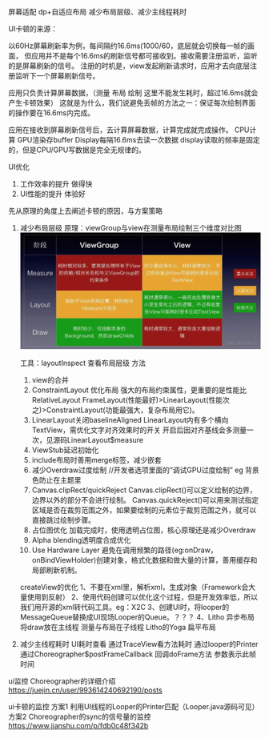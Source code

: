 屏幕适配 dp+自适应布局
减少布局层级、减少主线程耗时

UI卡顿的来源：

以60Hz屏幕刷新率为例，每间隔约16.6ms(1000/60，底层就会切换每一帧的画面，
但应用并不是每个16.6ms的刷新信号都可接收到。接收需要注册监听，监听的是屏幕刷新的信号。
注册的时机是，view发起刷新请求时，应用才去向底层注册监听下一个屏幕刷新信号。

应用只负责计算屏幕数据，（测量 布局 绘制 这里不能发生耗时，超过16.6ms就会产生卡顿效果）
这就是为什么，我们说避免丢帧的方法之一：保证每次绘制界面的操作要在16.6ms内完成。

应用在接收到屏幕刷新信号后，去计算屏幕数据，计算完成就完成操作。
CPU计算 GPU渲染存buffer Display每隔16.6ms去读一次数据
display读取的频率是固定的，但是CPU/GPU写数据是完全无规律的。


UI优化 
1. 工作效率的提升    做得快
2. UI性能的提升     体验好

先从原理的角度上去阐述卡顿的原因，与方案策略
1. 减少布局层级
   原理：viewGroup与view在测量布局绘制三个维度对比图  
   ![avatar](../png/layoutTime.webp)
   
   工具：layoutInspect 查看布局层级 
   方法
   1. view的合并
   2. ConstraintLayout 优化布局  强大的布局约束属性，更重要的是性能比RelativeLayout
   FrameLayout(性能最好)>LinearLayout(性能次之)>ConstraintLayout(功能最强大，复杂布局用它)。
   3. LinearLayout关闭baselineAligned  LinearLayout内有多个横向TextView，需优化文字对齐效果时的开关
   开启后因对齐基线会多测量一次，见源码LinearLayout$measure
   4. ViewStub延迟初始化
   5. include布局时善用merge标签，减少嵌套
   6. 减少Overdraw过度绘制 //开发者选项里面的“调试GPU过度绘制”  eg 背景色防止在主题里
   7. Canvas.clipRect/quickReject 
    Canvas.clipRect()可以定义绘制的边界，边界以外的部分不会进行绘制。
    Canvas.quickReject()可以用来测试指定区域是否在裁剪范围之外，如果要绘制的元素位于裁剪范围之外，就可以直接跳过绘制步骤。
   8. 占位图优化 加载完成时，使用透明占位图，核心原理还是减少Overdraw
   9. Alpha blending透明度合成优化
   10. Use Hardware Layer 
   避免在调用频繁的路径(eg:onDraw，onBindViewHolder)创建对象，格式化数据和做大量的计算，善用缓存和局部刷新机制。 

    createView的优化 
    1、不要在xml里，解析xml，生成对象（Framework会大量使用到反射）
    2、使用代码创建可以优化这个过程，但是开发效率低，所以我们用开源的xml转代码工具。eg：X2C
    3、创建UI时，将looper的MessageQueue替换成UI现场Looper的Queue。？？？
    4、Litho 异步布局 将draw放在主线程 测量与布局在子线程  Litho的Yoga 扁平布局


2. 减少主线程耗时 UI耗时查看
    通过TraceView看方法耗时
    通过looper的Printer
    通过Choreographer$postFrameCallback 回调doFrame方法 参数表示此帧时间

ui监控
Choreographer的详细介绍
https://juejin.cn/user/993614240692190/posts

ui卡顿的监控 
方案1 利用UI线程的Looper的Printer匹配（Looper.java源码可见）
方案2 Choreographer的sync的信号量的监控 
https://www.jianshu.com/p/fdb0c48f342b